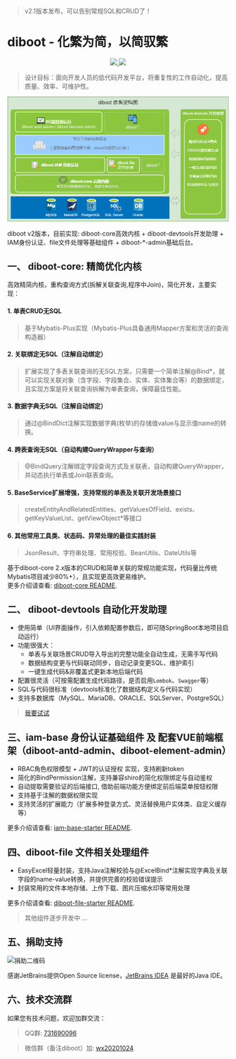 > v2.1版本发布，可以告别常规SQL和CRUD了！

# diboot - 化繁为简，以简驭繁
<p align="center">
    <a href="http://www.apache.org/licenses/LICENSE-2.0.html" target="_blank">
        <img src="https://img.shields.io/hexpm/l/plug.svg">
    </a>
    <a href="https://mvnrepository.com/artifact/com.diboot" target="_blank">
        <img src="https://img.shields.io/maven-central/v/com.diboot/diboot-core-spring-boot-starter">
    </a>
</p>

>  设计目标：面向开发人员的低代码开发平台，将重复性的工作自动化，提高质量、效率、可维护性。

![diboot平台组成结构图](diboot-docs/.vuepress/public/structure.png)

diboot v2版本，目前实现: diboot-core高效内核 + diboot-devtools开发助理 + IAM身份认证、file文件处理等基础组件 + diboot-*-admin基础后台。

## 一、 diboot-core: 精简优化内核
高效精简内核，重构查询方式(拆解关联查询,程序中Join)，简化开发，主要实现：
#### 1. 单表CRUD无SQL
   > 基于Mybatis-Plus实现（Mybatis-Plus具备通用Mapper方案和灵活的查询构造器）
#### 2. 关联绑定无SQL（注解自动绑定）
   > 扩展实现了多表关联查询的无SQL方案，只需要一个简单注解@Bind*，就可以实现关联对象（含字段、字段集合、实体、实体集合等）的数据绑定，且实现方案是将关联查询拆解为单表查询，保障最佳性能。
#### 3. 数据字典无SQL（注解自动绑定）
   > 通过@BindDict注解实现数据字典(枚举)的存储值value与显示值name的转换。
#### 4. 跨表查询无SQL（自动构建QueryWrapper与查询）
   > @BindQuery注解绑定字段查询方式及关联表，自动构建QueryWrapper，并动态执行单表或Join联表查询。
#### 5. BaseService扩展增强，支持常规的单表及关联开发场景接口
   > createEntityAndRelatedEntities、getValuesOfField、exists、getKeyValueList、getViewObject*等接口
#### 6. 其他常用工具类、状态码、异常处理的最佳实践封装
   > JsonResult、字符串处理、常用校验、BeanUtils、DateUtils等
   
基于diboot-core 2.x版本的CRUD和简单关联的常规功能实现，代码量比传统Mybatis项目减少80%+），且实现更高效更易维护。   
更多介绍请查看: [diboot-core README](https://github.com/dibo-software/diboot-v2/tree/master/diboot-core "注解自动绑定多表关联"). 


## 二、 diboot-devtools 自动化开发助理

* 使用简单（UI界面操作，引入依赖配置参数后，即可随SpringBoot本地项目启动运行）
* 功能很强大：
    * 单表与关联场景CRUD导入导出的完整功能全自动生成，无需手写代码
    * 数据结构变更与代码联动同步，自动记录变更SQL、维护索引
    * 一键生成代码&非覆盖式更新本地后端代码
* 配置很灵活（可按需配置生成代码路径，是否启用`Lombok`、`Swagger`等）
* SQL与代码很标准（devtools标准化了数据结构定义与代码实现）
* 支持多数据库（MySQL、MariaDB、ORACLE、SQLServer、PostgreSQL）
> [我要试试](https://www.diboot.com/guide/diboot-devtools/%E4%BB%8B%E7%BB%8D.html)

## 三、iam-base 身份认证基础组件 及 配套VUE前端框架（diboot-antd-admin、diboot-element-admin）

* RBAC角色权限模型 + JWT的认证授权 实现，支持刷新token
* 简化的BindPermission注解，支持兼容shiro的简化权限绑定与自动鉴权
* 自动提取需要验证的后端接口, 借助前端功能方便绑定前后端菜单按钮权限
* 支持基于注解的数据权限实现
* 支持灵活的扩展能力（扩展多种登录方式、灵活替换用户实体类、自定义缓存等）

更多介绍请查看: [iam-base-starter README](https://github.com/dibo-software/diboot-v2/tree/master/iam-base-starter "身份认证管理组件"). 

## 四、diboot-file 文件相关处理组件

* EasyExcel轻量封装，支持Java注解校验与@ExcelBind*注解实现字典及关联字段的name-value转换，并提供完善的校验错误提示
* 封装常用的文件本地存储、上传下载、图片压缩水印等常用处理

更多介绍请查看: [diboot-file-starter README](https://github.com/dibo-software/diboot-v2/tree/master/diboot-file-starter "文件组件"). 

> 其他组件逐步开发中 ...

## 五、捐助支持
![捐助二维码](https://www.diboot.com/assets/img/donate.a25badf5.jpg)

感谢JetBrains提供Open Source license，[JetBrains IDEA](https://www.jetbrains.com/?from=diboot) 是最好的Java IDE。

## 六、技术交流群
如果您有技术问题，欢迎加群交流：

> QQ群: [731690096]() 

> 微信群（备注diboot）加: [wx20201024]()  


